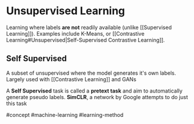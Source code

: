 # Unsupervised Learning
Learning where labels **are not** readily available (unlike [[Supervised Learning]]). Examples include K-Means, or [[Contrastive Learning#Unsupervised|Self-Supervised Contrastive Learning]].

## Self Supervised
A subset of unsupervised where the model generates it's own labels. Largely used with [[Contrastive Learning]] and GANs

A **Self Supervised** task is called a **pretext task** and aim to automatically generate pseudo labels. **SimCLR**, a network by Google attempts to do just this task

#concept 
#machine-learning
#learning-method